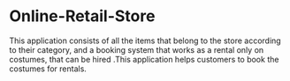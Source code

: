 # Online-Retail-Store
This application consists of all the items that belong to the store according to their category, and a booking system that works as a rental only on costumes, that can be hired .This application helps customers to book the costumes for rentals. 

